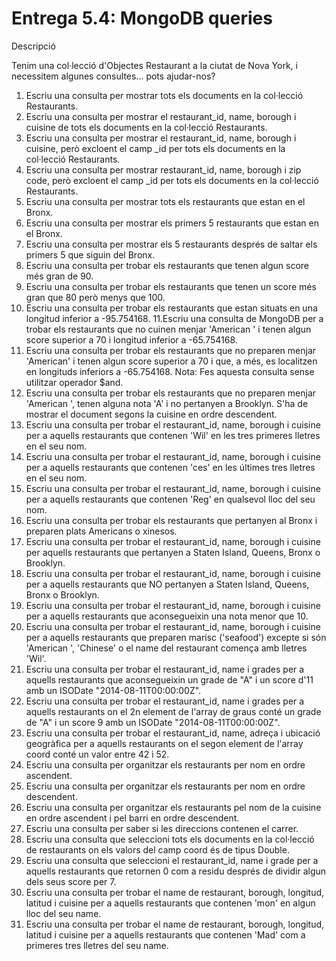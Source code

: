 # Entrega 5.4: MongoDB queries

Descripció

Tenim una col·lecció d'Objectes Restaurant a la ciutat de Nova York, i necessitem algunes consultes... pots ajudar-nos?

1. Escriu una consulta per mostrar tots els documents en la col·lecció Restaurants.
2. Escriu una consulta per mostrar el restaurant_id, name, borough i cuisine de tots els documents en la col·lecció Restaurants.
3. Escriu una consulta per mostrar el restaurant_id, name, borough i cuisine, però excloent el camp \_id per tots els documents en la col·lecció Restaurants.
4. Escriu una consulta per mostrar restaurant_id, name, borough i zip code, però excloent el camp \_id per tots els documents en la col·lecció Restaurants.
5. Escriu una consulta per mostrar tots els restaurants que estan en el Bronx.
6. Escriu una consulta per mostrar els primers 5 restaurants que estan en el Bronx.
7. Escriu una consulta per mostrar els 5 restaurants després de saltar els primers 5 que siguin del Bronx.
8. Escriu una consulta per trobar els restaurants que tenen algun score més gran de 90.
9. Escriu una consulta per trobar els restaurants que tenen un score més gran que 80 però menys que 100.
10. Escriu una consulta per trobar els restaurants que estan situats en una longitud inferior a -95.754168.
    11.Escriu una consulta de MongoDB per a trobar els restaurants que no cuinen menjar 'American ' i tenen algun score superior a 70 i longitud inferior a -65.754168.
11. Escriu una consulta per trobar els restaurants que no preparen menjar 'American' i tenen algun score superior a 70 i que, a més, es localitzen en longituds inferiors a -65.754168. Nota: Fes aquesta consulta sense utilitzar operador $and.
12. Escriu una consulta per trobar els restaurants que no preparen menjar 'American ', tenen alguna nota 'A' i no pertanyen a Brooklyn. S'ha de mostrar el document segons la cuisine en ordre descendent.
13. Escriu una consulta per trobar el restaurant_id, name, borough i cuisine per a aquells restaurants que contenen 'Wil' en les tres primeres lletres en el seu nom.
14. Escriu una consulta per trobar el restaurant_id, name, borough i cuisine per a aquells restaurants que contenen 'ces' en les últimes tres lletres en el seu nom.
15. Escriu una consulta per trobar el restaurant_id, name, borough i cuisine per a aquells restaurants que contenen 'Reg' en qualsevol lloc del seu nom.
16. Escriu una consulta per trobar els restaurants que pertanyen al Bronx i preparen plats Americans o xinesos.
17. Escriu una consulta per trobar el restaurant_id, name, borough i cuisine per aquells restaurants que pertanyen a Staten Island, Queens, Bronx o Brooklyn.
18. Escriu una consulta per trobar el restaurant_id, name, borough i cuisine per a aquells restaurants que NO pertanyen a Staten Island, Queens, Bronx o Brooklyn.
19. Escriu una consulta per trobar el restaurant_id, name, borough i cuisine per a aquells restaurants que aconsegueixin una nota menor que 10.
20. Escriu una consulta per trobar el restaurant_id, name, borough i cuisine per a aquells restaurants que preparen marisc ('seafood') excepte si són 'American ', 'Chinese' o el name del restaurant comença amb lletres 'Wil'.
21. Escriu una consulta per trobar el restaurant_id, name i grades per a aquells restaurants que aconsegueixin un grade de "A" i un score d'11 amb un ISODate "2014-08-11T00:00:00Z".
22. Escriu una consulta per trobar el restaurant_id, name i grades per a aquells restaurants on el 2n element de l'array de graus conté un grade de "A" i un score 9 amb un ISODate "2014-08-11T00:00:00Z".
23. Escriu una consulta per trobar el restaurant_id, name, adreça i ubicació geogràfica per a aquells restaurants on el segon element de l'array coord conté un valor entre 42 i 52.
24. Escriu una consulta per organitzar els restaurants per nom en ordre ascendent.
25. Escriu una consulta per organitzar els restaurants per nom en ordre descendent.
26. Escriu una consulta per organitzar els restaurants pel nom de la cuisine en ordre ascendent i pel barri en ordre descendent.
27. Escriu una consulta per saber si les direccions contenen el carrer.
28. Escriu una consulta que seleccioni tots els documents en la col·lecció de restaurants on els valors del camp coord és de tipus Double.
29. Escriu una consulta que seleccioni el restaurant_id, name i grade per a aquells restaurants que retornen 0 com a residu després de dividir algun dels seus score per 7.
30. Escriu una consulta per trobar el name de restaurant, borough, longitud, latitud i cuisine per a aquells restaurants que contenen 'mon' en algun lloc del seu name.
31. Escriu una consulta per trobar el name de restaurant, borough, longitud, latitud i cuisine per a aquells restaurants que contenen 'Mad' com a primeres tres lletres del seu name.
